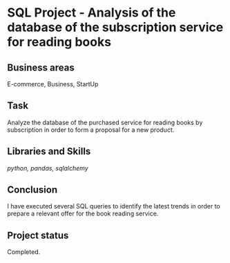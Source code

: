 # SQL Project - Analysis of the database of the subscription service for reading books

## Business areas

E-commerce, Business, StartUp

## Task

Analyze the database of the purchased service for reading books by subscription in order to form a proposal for a new product.

## Libraries and Skills
*python, pandas, sqlalchemy*

## Conclusion

I have executed several SQL queries to identify the latest trends in order to prepare a relevant offer for the book reading service.

## Project status
Completed.
